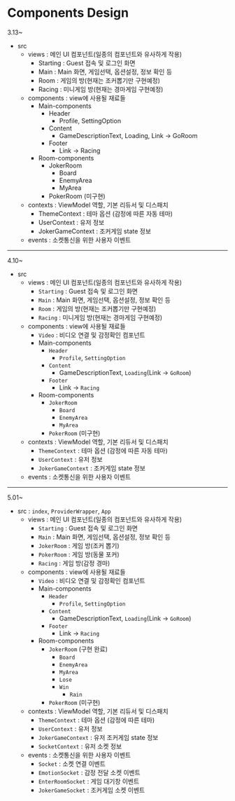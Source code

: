 # Components Design

3.13~
- src
    - views : 메인 UI 컴포넌트(일종의 컴포넌트와 유사하게 작용)
        - Starting : Guest 접속 및 로그인 화면
        - Main : Main 화면, 게임선택, 옵션설정, 정보 확인 등
        - Room : 게임의 방(현재는 조커뽑기만 구현예정)
        - Racing : 미니게임 방(현재는 경마게임 구현예정)
    - components : view에 사용될 재료들
        - Main-components
            - Header
                - Profile, SettingOption
            - Content
                - GameDescriptionText, Loading, Link -> GoRoom
            - Footer
                - Link -> Racing
        - Room-components
            - JokerRoom
                - Board
                - EnemyArea
                - MyArea
            - PokerRoom (미구현)
    - contexts : ViewModel 역할, 기본 리듀서 및 디스패치
        - ThemeContext : 테마 옵션 (감정에 따른 자동 테마)
        - UserContext : 유저 정보
        - JokerGameContext : 조커게임 state 정보
    - events : 소켓통신을 위한 사용자 이벤트

---
4.10~
- src
    - views : 메인 UI 컴포넌트(일종의 컴포넌트와 유사하게 작용)
        - `Starting` : Guest 접속 및 로그인 화면
        - `Main` : Main 화면, 게임선택, 옵션설정, 정보 확인 등
        - `Room` : 게임의 방(현재는 조커뽑기만 구현예정)
        - `Racing` : 미니게임 방(현재는 경마게임 구현예정)
    - components : view에 사용될 재료들
        - `Video` : 비디오 연결 및 감정확인 컴포넌트
        - Main-components
            - `Header`
                - `Profile`, `SettingOption`
            - `Content`
                - GameDescriptionText, `Loading`(Link -> `GoRoom`)
            - `Footer`
                - Link -> `Racing`
        - Room-components
            - `JokerRoom`
                - `Board`
                - `EnemyArea`
                - `MyArea`
            - `PokerRoom` (미구현)
    - contexts : ViewModel 역할, 기본 리듀서 및 디스패치
        - `ThemeContext` : 테마 옵션 (감정에 따른 자동 테마)
        - `UserContext` : 유저 정보
        - `JokerGameContext` : 조커게임 state 정보
    - events : 소켓통신을 위한 사용자 이벤트

---
5.01~
- src : `index`, `ProviderWrapper`, `App`
    - views : 메인 UI 컴포넌트(일종의 컴포넌트와 유사하게 작용)
        - `Starting` : Guest 접속 및 로그인 화면
        - `Main` : Main 화면, 게임선택, 옵션설정, 정보 확인 등
        - `JokerRoom` : 게임 방(조커 뽑기)
        - `PokerRoom` : 게임 방(동물 포커)
        - `Racing` : 게임 방(감정 경마)
    - components : view에 사용될 재료들
        - `Video` : 비디오 연결 및 감정확인 컴포넌트
        - Main-components
            - `Header`
                - `Profile`, `SettingOption`
            - `Content`
                - GameDescriptionText, `Loading`(Link -> `GoRoom`)
            - `Footer`
                - Link -> `Racing`
        - Room-components
            - `JokerRoom` (구현 완료)
                - `Board`
                - `EnemyArea`
                - `MyArea`
                - `Lose`
                - `Win`
                    - `Rain`
            - `PokerRoom` (미구현)
    - contexts : ViewModel 역할, 기본 리듀서 및 디스패치
        - `ThemeContext` : 테마 옵션 (감정에 따른 테마)
        - `UserContext` : 유저 정보
        - `JokerGameContext` : 유저 조커게임 state 정보
        - `SocketContext` : 유저 소켓 정보
    - events : 소켓통신을 위한 사용자 이벤트
        - `Socket` : 소켓 연결 이벤트
        - `EmotionSocket` : 감정 전달 소켓 이벤트
        - `EnterRoomSocket` : 게임 대기창 이벤트
        - `JokerGameSocket` : 조커게임 소켓 이벤트